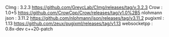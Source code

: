 CImg : 3.2.3 https://github.com/GreycLab/CImg/releases/tag/v.3.2.3
Crow : 1.0+5 https://github.com/CrowCpp/Crow/releases/tag/v1.0%2B5
nlohmann json : 3.11.2 https://github.com/nlohmann/json/releases/tag/v3.11.2
pugixml : 1.13 https://github.com/zeux/pugixml/releases/tag/v1.13
websocketpp : 0.8x-dev c++20-patch
